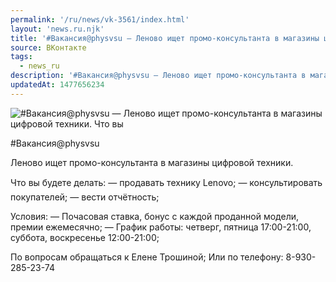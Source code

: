 ```yaml
---
permalink: '/ru/news/vk-3561/index.html'
layout: 'news.ru.njk'
title: '#Вакансия@physvsu — Леново ищет промо-консультанта в магазины цифровой техники.'
source: ВКонтакте
tags:
  - news_ru
description: '#Вакансия@physvsu — Леново ищет промо-консультанта в магазины цифровой техники.'
updatedAt: 1477656234
---
```

![#Вакансия@physvsu — Леново ищет промо-консультанта в магазины цифровой техники. Что вы](https://sun9-62.userapi.com/impf/c837635/v837635501/7af3/t0_JXVJUIqk.jpg?size=900x600&quality=96&proxy=1&sign=ba88fda373fcab0581d373e09145b269&c_uniq_tag=pOcdX7FOh33qI6kLVoAK5jpNI7ZEFZetGe2XStMFz_Y&type=album)

#Вакансия@physvsu

Леново ищет промо-консультанта в магазины цифровой техники.

Что вы будете делать:
— продавать технику Lenovo;
— консультировать покупателей;
— вести отчётность;

Условия:
— Почасовая ставка, бонус с каждой проданной модели, премии ежемесячно;
— График работы: четверг, пятница 17:00-21:00, суббота, воскресенье 12:00-21:00;

По вопросам обращаться к Елене Трошиной;
Или по телефону: 8-930-285-23-74
